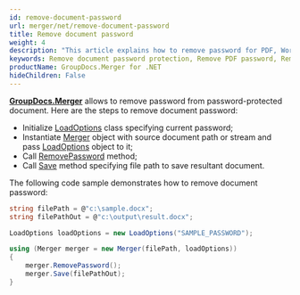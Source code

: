 ```yaml
---
id: remove-document-password
url: merger/net/remove-document-password
title: Remove document password
weight: 4
description: "This article explains how to remove password for PDF, Word, Excel, PowerPoint documents by using GroupDocs.Merger for .NET."
keywords: Remove document password protection, Remove PDF password, Remove Word document password, Remove Excel spreadsheet password, Remove PowerPoint presentation password
productName: GroupDocs.Merger for .NET
hideChildren: False
---
```

**[GroupDocs.Merger](https://products.groupdocs.com/merger/net)** allows to remove password from password-protected document. Here are the steps to remove document password:

*   Initialize [LoadOptions](https://reference.groupdocs.com/merger/net/groupdocs.merger.domain.options/loadoptions) class specifying current password;
*   Instantiate [Merger](https://reference.groupdocs.com/merger/net/groupdocs.merger/merger) object with source document path or stream and pass [LoadOptions](https://reference.groupdocs.com/merger/net/groupdocs.merger.domain.options/loadoptions) object to it;
*   Call [RemovePassword](https://reference.groupdocs.com/merger/net/groupdocs.merger/merger/removepassword) method;
*   Call [Save](https://reference.groupdocs.com/merger/net/groupdocs.merger/merger/save/#save_1) method specifying file path to save resultant document.

The following code sample demonstrates how to remove document password:

```csharp
string filePath = @"c:\sample.docx";
string filePathOut = @"c:\output\result.docx";

LoadOptions loadOptions = new LoadOptions("SAMPLE_PASSWORD");

using (Merger merger = new Merger(filePath, loadOptions))
{
    merger.RemovePassword();
    merger.Save(filePathOut);
}
```
